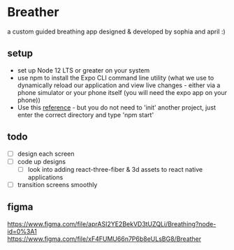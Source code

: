 # Breather
a custom guided breathing app designed & developed by sophia and april :)


## setup
- set up Node 12 LTS or greater on your system
- use npm to install the Expo CLI command line utility (what we use to dynamically reload our application and view live changes - either via a phone simulator or your phone itself (you will need the expo app on your phone))
- Use this [reference](https://reactnative.dev/docs/0.60/enviroment-setup) - but you do not need to 'init' another project, just enter the correct directory and type 'npm start'

## todo
- [ ] design each screen
- [ ] code up designs
	- [ ] look into adding react-three-fiber & 3d assets to react native applications
- [ ] transition screens smoothly

## figma
https://www.figma.com/file/aprASI2YE2BekVD3tUZQLi/Breathing?node-id=0%3A1
https://www.figma.com/file/xF4FUMU66n7P6b8eULsBG8/Breather
